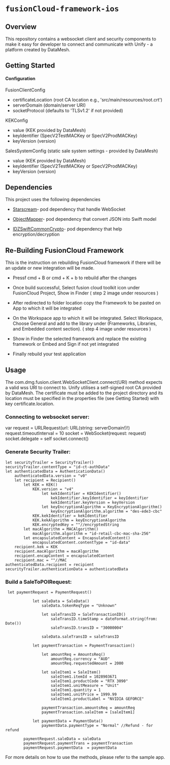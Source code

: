 # ``fusionCloud-framework-ios``

## Overview

This repository contains a websocket client and security components to make it easy for developer to connect and communicate with Unify - a platform created by DataMesh.

## Getting Started

#### Configuration

FusionClientConfig

- <!--@START_MENU_TOKEN@-->certificateLocation (root CA location e.g., 'src/main/resources/root.crt')<!--@END_MENU_TOKEN@-->

- <!--@START_MENU_TOKEN@-->serverDomain (domain/server URI)<!--@END_MENU_TOKEN@-->

- <!--@START_MENU_TOKEN@-->socketProtocol (defaults to 'TLSv1.2' if not provided)<!--@END_MENU_TOKEN@-->

KEKConfig

- <!--@START_MENU_TOKEN@-->value (KEK provided by DataMesh)<!--@END_MENU_TOKEN@-->

- <!--@START_MENU_TOKEN@-->keyIdentifier (SpecV2TestMACKey or SpecV2ProdMACKey)<!--@END_MENU_TOKEN@-->

- <!--@START_MENU_TOKEN@-->keyVersion (version)<!--@END_MENU_TOKEN@-->

SalesSystemConfig (static sale system settings - provided by DataMesh)

- <!--@START_MENU_TOKEN@-->value (KEK provided by DataMesh)<!--@END_MENU_TOKEN@-->

- <!--@START_MENU_TOKEN@-->keyIdentifier (SpecV2TestMACKey or SpecV2ProdMACKey)<!--@END_MENU_TOKEN@-->

- <!--@START_MENU_TOKEN@-->keyVersion (version)<!--@END_MENU_TOKEN@-->

## Dependencies

This project uses the following dependencies

- [Starscream](https://cocoapods.org/pods/Starscream)- pod dependency that handle WebSocket

- [ObjectMapper](https://cocoapods.org/pods/ObjectMapper)- pod dependency that convert JSON into Swift model

- [IDZSwiftCommonCrypto](https://github.com/iosdevzone/IDZSwiftCommonCrypto)- pod dependency that help encryption/decryption

## Re-Building FusionCloud Framework

This is the instruction on rebuilding FusionCloud framework if there will be an update or new integration will be made.

- Pressf cmd + B or cmd + K + b to rebuild after the changes

- Once build successful, Select fusion cloud toolkit icon under FusionCloud Project, Show in Finder ( step 2 image under resources )

- After redirected to folder location copy the Framework to be pasted on App to which it will be integrated

- On the Workspace app to which it will be integrated. Select Workspace, Choose General and add to the library under (Frameworks, Libraries, and Embedded content section). ( step 4 image under resources )

- Show in Finder the selected framework and replace the existing framework or Embed and Sign if not yet integrated

- Finally rebuild your test application

## Usage

The com.dmg.fusion.client.WebSocketClient.connect(URI) method expects a valid wss URI to connect to. Unify utilises a self-signed root CA provided by DataMesh. The certificate must be added to the project directory and its location must be specified in the properties file (see Getting Started) with key certificate.location.


### Connecting to websocket server:
var request = URLRequest(url: URL(string: serverDomain!)!)
request.timeoutInterval = 10
socket = WebSocket(request: request)
socket.delegate = self
socket.connect() 

### Generate Security Trailer:
```
let securityTrailer = SecurityTrailer()
securityTrailer.contentType = "id-ct-authData"
let authenticatedData = AuthenticationData()
    authenticatedData.version = "v0"
    let recipient = Recipient()
        let KEK = KEK()
            KEK.version = "v4"
                let kekIdentifier = KEKIdentifier()
                    kekIdentifier.keyIdentifier = keyIdentifier
                    kekIdentifier.keyVersion = keyVersion
                let keyEncryptionAlgorithm = KeyEncryptionAlgorithm()
                    keyEncryptionAlgorithm.algorithm = "des-ede3-cbc"
            KEK.kekIdentifier = kekIdentifier
            KEK.kekAlgorithm = keyEncryptionAlgorithm
            KEK.encryptedKey = ""//encryptedString
        let macAlgorithm = MACAlgorithm()
            macAlgorithm.algorithm = "id-retail-cbc-mac-sha-256"
        let encapsulatedContent = EncapsulatedContent()
            encapsulatedContent.contentType = "id-data"
    recipient.kek = KEK
    recipient.macAlgorithm = macAlgorithm
    recipient.encapContent = encapsulatedContent
    recipient.mac = ""//MAC
authenticatedData.recipient = recipient
securityTrailer.authenticationData = authenticatedData
```

### Build a SaleToPOIRequest:
```
 let paymentRequest = PaymentRequest()
            
            let saleData = SaleData()
                saleData.tokenReqType = "Unknown"
                
                let saleTransID = SaleTransactionID()
                    saleTransID.timeStamp = dateFormat.string(from: Date())
                    saleTransID.transID = "30000004"
        
                saleData.saleTransID = saleTransID
        
            let paymentTransaction = PaymentTransaction()
        
                let amountReq = AmountsReq()
                    amountReq.currency = "AUD"
                    amountReq.requestedAmount = 2000
        
                let saleItem1 = SaleItem()
                    saleItem1.itemId = 1028903671
                    saleItem1.productCode = "RTX 3090"
                    saleItem1.unitMeasure = "Unit"
                    saleItem1.quantity = 1
                    saleItem1.unitPrice = 1999.99
                    saleItem1.productLabel = "NVIDIA GEFORCE"
        
                paymentTransaction.amountsReq = amountReq
                paymentTransaction.saleItem = [saleItem1]
            
            let paymentData = PaymentData()
                paymentData.paymentType = "Normal" //Refund - for refund
        
        paymentRequest.saleData = saleData
        paymentRequest.paymentTrans = paymentTransaction
        paymentRequest.paymentData  = paymentData
```
For more details on how to use the methods, please refer to the sample app.


